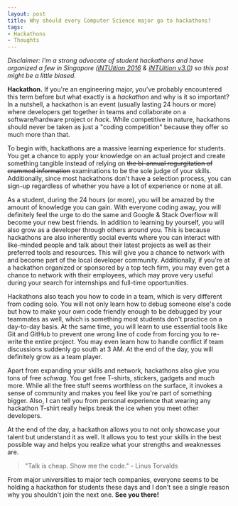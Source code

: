 ```yaml
---
layout: post
title: Why should every Computer Science major go to hackathons?
tags:
- Hackathons
- Thoughts
---
```


*Disclaimer: I'm a strong advocate of student hackathons and have organized a few in Singapore ([iNTUition 2016](http://intuition16.ieeentu.com/) & [iNTUition v3.0](http://intuitionv3.ieeentu.com/)) so this post might be a little biased.*

**Hackathon.** If you're an engineering major, you've probably encountered this term before but what exactly is a *hackathon* and why is it so important? In a nutshell, a hackathon is an event (usually lasting 24 hours or more) where developers get together in teams and collaborate on a software/hardware project or *hack*. While competitive in nature, hackathons should never be taken as just a "coding competition" because they offer so much more than that.

To begin with, hackathons are a massive learning experience for students. You get a chance to apply your knowledge on an actual project and create something tangible instead of relying on ~~the bi-annual regurgitation of crammed information~~ examinations to be the sole judge of your skills. Additionally, since most hackathons don't have a selection process, you can sign-up regardless of whether you have a lot of experience or none at all.

As a student, during the 24 hours (or more), you will be amazed by the amount of knowledge you can gain. With everyone coding away, you will definitely feel the urge to do the same and Google & Stack Overflow will become your new best friends. In addition to learning by yourself, you will also grow as a developer through others around you. This is because hackathons are also inherently social events where you can interact with like-minded people and talk about their latest projects as well as their preferred tools and resources. This will give you a chance to network with and become part of the local developer community. Additionally, if you're at a hackathon organized or sponsored by a top tech firm, you may even get a chance to network with their employees, which may prove very useful during your search for internships and full-time opportunities.

Hackathons also teach you how to code in a team, which is very different from coding solo. You will not only learn how to debug someone else's code but how to make your own code friendly enough to be debugged by your teammates as well, which is something most students don't practice on a day-to-day basis. At the same time, you will learn to use essential tools like Git and GitHub to prevent one wrong line of code from forcing you to re-write the entire project. You may even learn how to handle conflict if team discussions suddenly go south at 3 AM. At the end of the day, you will definitely grow as a team player.

Apart from expanding your skills and network, hackathons also give you tons of free *schwag*. You get free T-shirts, stickers, gadgets and much more. While all the free stuff seems worthless on the surface, it invokes a sense of community and makes you feel like you're part of something bigger. Also, I can tell you from personal experience that wearing any hackathon T-shirt really helps break the ice when you meet other developers.

At the end of the day, a hackathon allows you to not only showcase your talent but understand it as well. It allows you to test your skills in the best possible way and helps you realize what your strengths and weaknesses are.

> "Talk is cheap. Show me the code." - Linus Torvalds

From major universities to major tech companies, everyone seems to be holding a hackathon for students these days and I don't see a single reason why you shouldn't join the next one. **See you there!**
